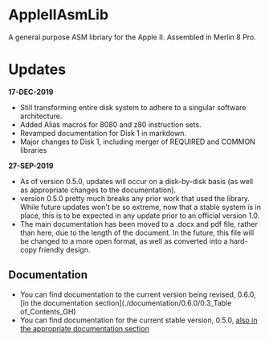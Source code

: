 # AppleIIAsmLib

A general purpose ASM libriary for the Apple II. Assembled in Merlin 8 Pro.

# Updates

__17-DEC-2019__

- Still transforming entire disk system to adhere to a singular software architecture. 
- Added Alias macros for 8080 and z80 instruction sets.
- Revamped documentation for Disk 1 in markdown.
- Major changes to Disk 1, including merger of REQUIRED and COMMON libraries

__27-SEP-2019__

- As of version 0.5.0, updates will occur on a disk-by-disk basis (as well as appropriate changes to the documentation). 
- version 0.5.0 pretty much breaks any prior work that used the library. While future updates won't be so extreme, now that a stable system is in place, this is to be expected in any update prior to an official version 1.0.
- The main documentation has been moved to a .docx and pdf file, rather than here, due to the length of the document. In the future, this file will be changed to a more open format, as well as converted into a hard-copy friendly design.

## Documentation

- You can find documentation to the current version being revised, 0.6.0, [in the documentation section](./documentation/0.6.0/0.3_Table of_Contents_GH)
- You can find documentation for the current stable version, 0.5.0, [also in the appropriate documentation section](./documentation/0.5.0/AppleIIAsm_Manual_v0.5.0.docx)

